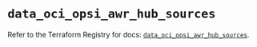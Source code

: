 # `data_oci_opsi_awr_hub_sources`

Refer to the Terraform Registry for docs: [`data_oci_opsi_awr_hub_sources`](https://registry.terraform.io/providers/hashicorp/oci/7.19.0/docs/data-sources/opsi_awr_hub_sources).
